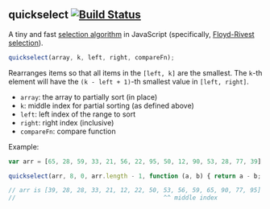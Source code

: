 ## quickselect [![Build Status](https://travis-ci.org/mourner/quickselect.svg?branch=master)](https://travis-ci.org/mourner/quickselect)

A tiny and fast [selection algorithm](https://en.wikipedia.org/wiki/Selection_algorithm) in JavaScript
(specifically, [Floyd-Rivest selection](https://en.wikipedia.org/wiki/Floyd%E2%80%93Rivest_algorithm)).

```js
quickselect(array, k, left, right, compareFn);
```

Rearranges items so that all items in the `[left, k]` are the smallest.
The `k`-th element will have the `(k - left + 1)`-th smallest value in `[left, right]`.

- `array`: the array to partially sort (in place)
- `k`: middle index for partial sorting (as defined above)
- `left`: left index of the range to sort
- `right`: right index (inclusive)
- `compareFn`: compare function

Example:

```js
var arr = [65, 28, 59, 33, 21, 56, 22, 95, 50, 12, 90, 53, 28, 77, 39];

quickselect(arr, 8, 0, arr.length - 1, function (a, b) { return a - b; });

// arr is [39, 28, 28, 33, 21, 12, 22, 50, 53, 56, 59, 65, 90, 77, 95]
//                                         ^^ middle index
```
